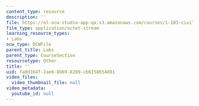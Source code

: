 ```yaml
---
content_type: resource
description: ''
file: https://ol-ocw-studio-app-qa.s3.amazonaws.com/courses/1-103-civil-engineering-materials-laboratory-spring-2004/fa0d164f2ae68b698289cb6158654d81_GroupA2.zip
file_type: application/octet-stream
learning_resource_types:
- Labs
ocw_type: OCWFile
parent_title: Labs
parent_type: CourseSection
resourcetype: Other
title: ''
uid: fa0d164f-2ae6-8b69-8289-cb6158654d81
video_files:
  video_thumbnail_file: null
video_metadata:
  youtube_id: null
---
```

